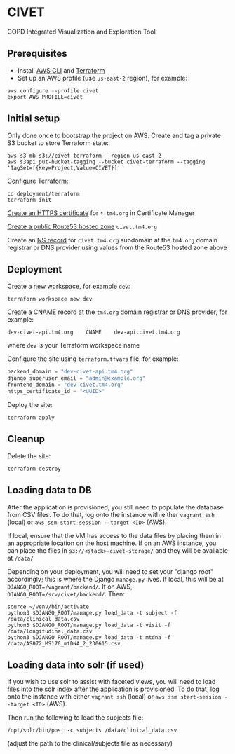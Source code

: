 # CIVET
COPD Integrated Visualization and Exploration Tool

## Prerequisites
* Install [AWS CLI](https://docs.aws.amazon.com/cli/latest/userguide/getting-started-install.html) and [Terraform](https://developer.hashicorp.com/terraform/downloads)
* Set up an AWS profile (use `us-east-2` region), for example:
```shell
aws configure --profile civet
export AWS_PROFILE=civet
```

## Initial setup
Only done once to bootstrap the project on AWS. Create and tag a private S3 bucket to store Terraform state:
```shell
aws s3 mb s3://civet-terraform --region us-east-2
aws s3api put-bucket-tagging --bucket civet-terraform --tagging 'TagSet=[{Key=Project,Value=CIVET}]'
```
Configure Terraform:
```shell
cd deployment/terraform
terraform init
```
[Create an HTTPS certificate](https://docs.aws.amazon.com/acm/latest/userguide/gs-acm-request-public.html) for `*.tm4.org` in Certificate Manager

[Create a public Route53 hosted zone](https://docs.aws.amazon.com/Route53/latest/DeveloperGuide/CreatingHostedZone.html) `civet.tm4.org`

Create an [NS record](https://www.cloudflare.com/learning/dns/dns-records/dns-ns-record/) for `civet.tm4.org` subdomain at the `tm4.org` domain registrar or DNS provider using values from the Route53 hosted zone above

## Deployment
Create a new workspace, for example `dev`:
```shell
terraform workspace new dev
```
Create a CNAME record at the `tm4.org` domain registrar or DNS provider, for example:
```
dev-civet-api.tm4.org    CNAME    dev-api.civet.tm4.org
```
where `dev` is your Terraform workspace name

Configure the site using `terraform.tfvars` file, for example:
```terraform
backend_domain = "dev-civet-api.tm4.org"
django_superuser_email = "admin@example.org"
frontend_domain = "dev-civet.tm4.org"
https_certificate_id = "<UUID>"
```
Deploy the site:
```shell
terraform apply
```

## Cleanup
Delete the site:
```shell
terraform destroy
```

## Loading data to DB

After the application is provisioned, you still need to populate the database from CSV files. To do that, log onto the instance with either `vagrant ssh` (local) or `aws ssm start-session --target <ID>` (AWS).

If local, ensure that the VM has access to the data files by placing them in an appropriate location on the host machine. If on an AWS instance, you can place the files in `s3://<stack>-civet-storage/` and they will be available at `/data/`

Depending on your deployment, you will need to set your "django root" accordingly; this is where the Django `manage.py` lives. If local, this will be at `DJANGO_ROOT=/vagrant/backend/`. If on AWS, `DJANGO_ROOT=/srv/civet/backend/`. Then:
```
source ~/venv/bin/activate
python3 $DJANGO_ROOT/manage.py load_data -t subject -f /data/clinical_data.csv
python3 $DJANGO_ROOT/manage.py load_data -t visit -f /data/longitudinal_data.csv
python3 $DJANGO_ROOT/manage.py load_data -t mtdna -f /data/AS072_MS170_mtDNA_2_230615.csv
```

## Loading data into solr (if used)

If you wish to use solr to assist with faceted views, you will need to load files into the solr index after the application is provisioned. To do that, log onto the instance with either `vagrant ssh` (local) or `aws ssm start-session --target <ID>` (AWS).

Then run the following to load the subjects file:
```
/opt/solr/bin/post -c subjects /data/clinical_data.csv
```
(adjust the path to the clinical/subjects file as necessary)